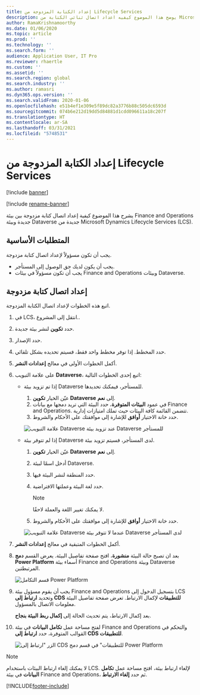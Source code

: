 ```yaml
---
title: إعداد الكتابة المزدوجة من Lifecycle Services
description: يوضح هذا الموضوع كيفيه اعداد اتصال ثنائي الكتابة من Microsoft Dynamics Lifecycle Services (LCS).
author: RamaKrishnamoorthy
ms.date: 01/06/2020
ms.topic: article
ms.prod: ''
ms.technology: ''
ms.search.form: ''
audience: Application User, IT Pro
ms.reviewer: rhaertle
ms.custom: ''
ms.assetid: ''
ms.search.region: global
ms.search.industry: ''
ms.author: ramasri
ms.dyn365.ops.version: ''
ms.search.validFrom: 2020-01-06
ms.openlocfilehash: e51b4ef1e309e5f89dc82a3776b88c505dc6593d
ms.sourcegitcommit: 074b6e212d19dd5d84881d1cdd096611a18c207f
ms.translationtype: HT
ms.contentlocale: ar-SA
ms.lasthandoff: 03/31/2021
ms.locfileid: "5748531"
---
```

# <a name="dual-write-setup-from-lifecycle-services"></a>إعداد الكتابة المزدوجة من Lifecycle Services

[!include [banner](../../includes/banner.md)]

[!include [rename-banner](~/includes/cc-data-platform-banner.md)]

يشرح هذا الموضوع كيفية إعداد اتصال كتابة مزدوجة بين بيئة Finance and Operations جديدة وبيئة Dataverse جديدة من Microsoft Dynamics Lifecycle Services (LCS).

## <a name="prerequisites"></a>المتطلبات الأساسية

يجب أن تكون مسؤولاً لإعداد اتصال كتابة مزدوجة.

+ يجب أن يكون لديك حق الوصول إلى المستأجر.
+ يجب أن تكون مسؤولاً في بيئات Finance and Operations وبيئات Dataverse.

## <a name="set-up-a-dual-write-connection"></a>إعداد اتصال كتابة مزدوجة

اتبع هذه الخطوات لإعداد اتصال الكتابة المزدوجة.

1. في LCS، انتقل إلى المشروع..
2. حدد **تكوين** لنشر بيئة جديدة.
3. حدد الإصدار. 
4. حدد المخطط. إذا توفر مخطط واحد فقط، فسيتم تحديده بشكل تلقائي.
5. أكمل الخطوات الأولى في معالج **إعدادات النشر**.
6. على علامة التبويب **Dataverse**، اتبع إحدى الخطوات التالية:

    - إذا تم تزويد بيئة Dataverse للمستأجر، فيمكنك تحديدها.

        1. عيّن الخيار **تكوين Dataverse** إلى **نعم**.
        2. في عمود **البيئات المتوفرة**، حدد البيئة التي تريد دمجها مع بيانات Finance and Operations. تتضمن القائمة كافة البيئات حيث تملك امتيازات إدارية.
        3. حدد خانة الاختيار **أوافق** للإشارة إلى موافقتك على الأحكام والشروط.

        ![علامة التبويب Dataverse عند تزويد بيئة Dataverse للمستأجر](../dual-write/media/lcs_setup_1.png)

    - إذا لم تتوفر بيئة Dataverse لدى المستأجر، فسيتم تزويد بيئة.

        1. عيّن الخيار **تكوين Dataverse** إلى **نعم**.
        2. أدخل اسمًا لبيئة Dataverse.
        3. حدد المنطقة لنشر البيئة فيها.
        4. حدد لغة البيئة وعملتها الافتراضية.

            > [!NOTE]
            > لا يمكنك تغيير اللغة والعملة لاحقًا.

        5. حدد خانة الاختيار **أوافق** للإشارة إلى موافقتك على الأحكام والشروط.

        ![علامة التبويب Dataverse عندما لا تتوفر بيئة Dataverse لدى المستأجر](../dual-write/media/lcs_setup_2.png)

7. أكمل الخطوات المتبقية في معالج **إعدادات النشر**.
8. بعد ان تصبح حالة البيئة **منشورة**، افتح صفحة تفاصيل البيئة. يعرض القسم **دمج Power Platform** أسماء بيئة Finance and Operations وبيئة Dataverse المرتبطتين.

    ![قسم التكامل Power Platform](../dual-write/media/lcs_setup_3.png)

9. يجب أن يقوم مسؤول بيئة Finance and Operations بتسجيل الدخول إلى LCS وتحديد **ارتباط إلى CDS للتطبيقات** لإكمال الارتباط. تعرض صفحة تفاصيل البيئة معلومات الاتصال بالمسؤول.

    بعد إكمال الارتباط، يتم تحديث الحالة إلى **إكمال ربط البيئة بنجاح**.

10. لفتح مساحة عمل **تكامل البيانات** في بيئة Finance and Operations والتحكم في القوالب المتوفرة، حدد **ارتباط إلى CDS للتطبيقات**.

    ![الزر "ارتباط إلى CDS للتطبيقات" في قسم دمج Power Platform](../dual-write/media/lcs_setup_4.png)

> [!NOTE]
> لا يمكنك إلغاء ارتباط البيئات باستخدام LCS. لإلغاء ارتباط بيئة، افتح مساحة عمل **تكامل البيانات** في بيئة Finance and Operations، ثم حدد **إلغاء الارتباط**.



[!INCLUDE[footer-include](../../../../includes/footer-banner.md)]